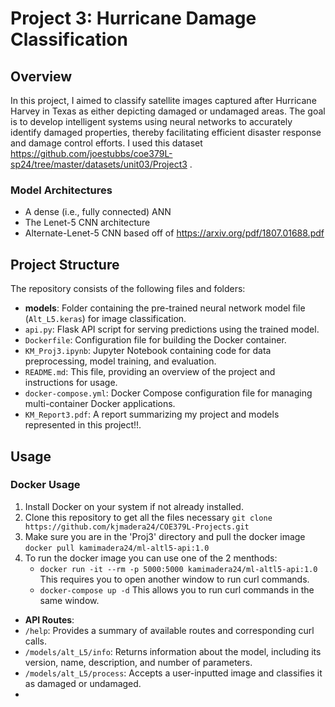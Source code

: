 # Project 3: Hurricane Damage Classification

## Overview

In this project, I aimed to classify satellite images captured after Hurricane Harvey in Texas as either depicting damaged or undamaged areas. The goal is to develop intelligent systems using neural networks to accurately identify damaged properties, thereby facilitating efficient disaster response and damage control efforts. I used this dataset https://github.com/joestubbs/coe379L-sp24/tree/master/datasets/unit03/Project3 .

### Model Architectures

- A dense (i.e., fully connected) ANN
- The Lenet-5 CNN architecture
- Alternate-Lenet-5 CNN based off of https://arxiv.org/pdf/1807.01688.pdf

## Project Structure

The repository consists of the following files and folders:

- **models**: Folder containing the pre-trained neural network model file (`Alt_L5.keras`) for image classification.
- `api.py`: Flask API script for serving predictions using the trained model.
- `Dockerfile`: Configuration file for building the Docker container.
- `KM_Proj3.ipynb`: Jupyter Notebook containing code for data preprocessing, model training, and evaluation.
- `README.md`: This file, providing an overview of the project and instructions for usage.
- `docker-compose.yml`: Docker Compose configuration file for managing multi-container Docker applications.
- `KM_Report3.pdf`: A report summarizing my project and models represented in this project!!.

## Usage

### Docker Usage

1. Install Docker on your system if not already installed.
2. Clone this repository to get all the files necessary ```git clone https://github.com/kjmadera24/COE379L-Projects.git``` 
3. Make sure you are in the 'Proj3' directory and pull the docker image ```docker pull kamimadera24/ml-altl5-api:1.0```
4. To run the docker image you can use one of the 2 menthods:
   - ```docker run -it --rm -p 5000:5000 kamimadera24/ml-altl5-api:1.0``` This requires you to open another window to run curl commands.
   - ```docker-compose up -d``` This allows you to run curl commands in the same window.

- **API Routes**:
- `/help`: Provides a summary of available routes and corresponding curl calls.
- `/models/alt_L5/info`: Returns information about the model, including its version, name, description, and number of parameters.
- `/models/alt_L5/process`: Accepts a user-inputted image and classifies it as damaged or undamaged.
- 
